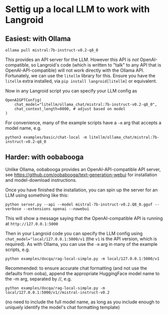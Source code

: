# Settig up a local LLM to work with Langroid

## Easiest: with Ollama

```
ollama pull mistral:7b-instruct-v0.2-q8_0
```
This provides an API server for the LLM. However this API is _not_ OpenAI-compatible,
so Langroid's code (which is written to "talk" to any API that is OpenAI-API-compatible)
will not work directly with the Ollama API. 
Fortunately, we can use the `litellm` library for this. 
Ensure you have the `litellm` extra installed, via `pip install langroid[litellm]` or equivalent.

Now in any Langroid script you can specify your LLM config as
```
OpenAIGPTConfig(
    chat_model="litellm/ollama_chat/mistral:7b-instruct-v0.2-q8_0",
    chat_context_length=8000, # adjust based on model
)
```
For convenience, many of the example scripts have a `-m` arg that accepts a model name,
e.g. 
```
python3 examples/basic/chat-local -m litellm/ollama_chat/mistral:7b-instruct-v0.2-q8_0
```


## Harder: with oobabooga
Unlike Ollama, oobabooga provides an OpenAI-API-compatible API server, see 
https://github.com/oobabooga/text-generation-webui for installation and model-download instructions.

Once you have finished the installation, you can spin up the server for an LLM using
something like this:

```
python server.py --api --model mistral-7b-instruct-v0.2.Q8_0.gguf --verbose --extensions openai --nowebui
```
This will show a message saying that the OpenAI-compatible API is running at `http://127.0.0.1:5000`

Then in your Langroid code you can specify the LLM config using
`chat_model="local/127.0.0.1:5000/v1` (the `v1` is the API version, which is required).
As with Ollama, you can use the `-m` arg in many of the example scripts, e.g.
```
python examples/docqa/rag-local-simple.py -m local/127.0.0.1:5000/v1
```

Recommended: to ensure accurate chat formatting (and not use the defaults from ooba),
  append the appropriate HuggingFace model name to the
  -m arg, separated by //, e.g. 
```
python examples/docqa/rag-local-simple.py -m local/127.0.0.1:5000/v1//mistral-instruct-v0.2
```
  (no need to include the full model name, as long as you include enough to
   uniquely identify the model's chat formatting template)